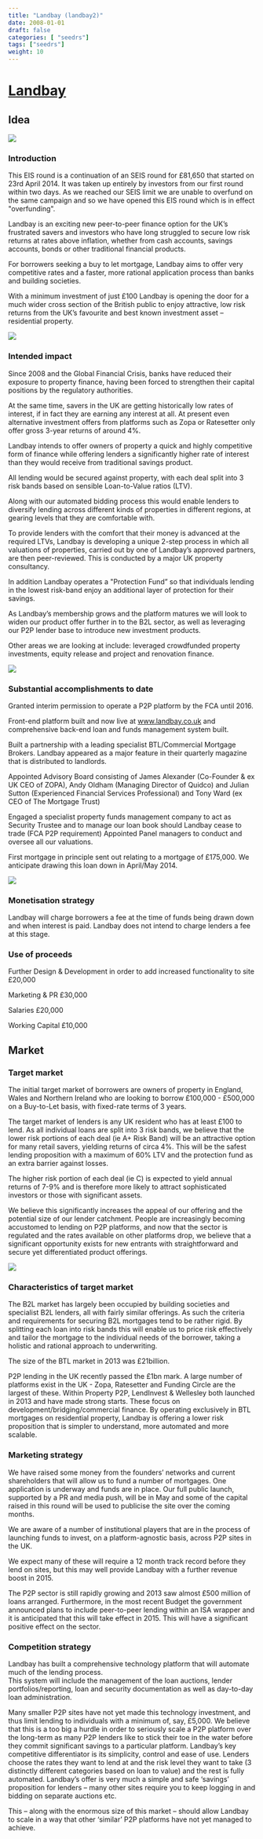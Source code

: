 ```yaml
---
title: "Landbay (landbay2)"
date: 2008-01-01
draft: false
categories: [ "seedrs"]
tags: ["seedrs"]
weight: 10
---
```


# [Landbay](https://www.seedrs.com/landbay2)

## Idea

![](/img/seedrs/uploads/startup/section_image/image/1186/cfhsry5zfat381pgekmtxlgua7st8r6/image1.png?w=600&fit=clip&s=eaa152ab7cb6c8c4b6f0abd989ed0e5c)

### Introduction

This EIS round is a continuation of an SEIS round for £81,650 that started on 23rd April 2014. It was taken up entirely by investors from our first round within two days. As we reached our SEIS limit we are unable to overfund on the same campaign and so we have opened this EIS round which is in effect "overfunding".

Landbay is an exciting new peer-to-peer finance option for the UK’s frustrated savers and investors who have long struggled to secure low risk returns at rates above inflation, whether from cash accounts, savings accounts, bonds or other traditional financial products.

For borrowers seeking a buy to let mortgage, Landbay aims to offer very competitive rates and a faster, more rational application process than banks and building societies.

With a minimum investment of just £100 Landbay is opening the door for a much wider cross section of the British public to enjoy attractive, low risk returns from the UK’s favourite and best known investment asset – residential property.

![](/img/seedrs/uploads/startup/section_image/image/1187/32djgyhntilh3jqfj8qsjic9w4rxoth/image.png?w=600&fit=clip&s=dd762769374e94cad863af3b0f7c5c72)

### Intended impact

Since 2008 and the Global Financial Crisis, banks have reduced their exposure to property finance, having been forced to strengthen their capital positions by the regulatory authorities.

At the same time, savers in the UK are getting historically low rates of interest, if in fact they are earning any interest at all. At present even alternative investment offers from platforms such as Zopa or Ratesetter only offer gross 3-year returns of around 4%.

Landbay intends to offer owners of property a quick and highly competitive form of finance while offering lenders a significantly higher rate of interest than they would receive from traditional savings product.

All lending would be secured against property, with each deal split into 3 risk bands based on sensible Loan-to-Value ratios (LTV).

Along with our automated bidding process this would enable lenders to diversify lending across different kinds of properties in different regions, at gearing levels that they are comfortable with.

To provide lenders with the comfort that their money is advanced at the required LTVs, Landbay is developing a unique 2-step process in which all valuations of properties, carried out by one of Landbay’s approved partners, are then peer-reviewed. This is conducted by a major UK property consultancy.

In addition Landbay operates a "Protection Fund” so that individuals lending in the lowest risk-band enjoy an additional layer of protection for their savings.

As Landbay’s membership grows and the platform matures we will look to widen our product offer further in to the B2L sector, as well as leveraging our P2P lender base to introduce new investment products.

Other areas we are looking at include: leveraged crowdfunded property investments, equity release and project and renovation finance.

![](/img/seedrs/uploads/startup/section_image/image/1188/shu9u7nf35mizscywnq1g86686b3oms/image4.png?w=600&fit=clip&s=e6e6d640db7e6146620a5a04d51d9340)

### Substantial accomplishments to date

Granted interim permission to operate a P2P platform by the FCA until 2016.

Front-end platform built and now live at <a target="_blank" rel="nofollow" class="outside" href="http://www.landbay.co.uk">www.landbay.co.uk</a> and comprehensive back-end loan and funds management system built.

Built a partnership with a leading specialist BTL/Commercial Mortgage Brokers. Landbay appeared as a major feature in their quarterly magazine that is distributed to landlords.

Appointed Advisory Board consisting of James Alexander (Co-Founder &amp; ex UK CEO of ZOPA), Andy Oldham (Managing Director of Quidco) and Julian Sutton (Experienced Financial Services Professional) and Tony Ward (ex CEO of The Mortgage Trust)

Engaged a specialist property funds management company to act as Security Trustee and to manage our loan book should Landbay cease to trade (FCA P2P requirement) Appointed Panel managers to conduct and oversee all our valuations.

First mortgage in principle sent out relating to a mortgage of £175,000. We anticipate drawing this loan down in April/May 2014.

![](/img/seedrs/uploads/startup/section_image/image/1189/spguu7ryx785i71etqfz78ngkgmc6vb/image2.png?w=600&fit=clip&s=31d61f39a411f298f8d4b3cc7f5d3f73)

### Monetisation strategy

Landbay will charge borrowers a fee at the time of funds being drawn down and when interest is paid. Landbay does not intend to charge lenders a fee at this stage.

### Use of proceeds

Further Design &amp; Development in order to add increased functionality to site £20,000

Marketing &amp; PR £30,000

Salaries £20,000

Working Capital £10,000

## Market

### Target market

The initial target market of borrowers are owners of property in England, Wales and Northern Ireland who are looking to borrow £100,000 - £500,000 on a Buy-to-Let basis, with fixed-rate terms of 3 years.

The target market of lenders is any UK resident who has at least £100 to lend. As all individual loans are split into 3 risk bands, we believe that the lower risk portions of each deal (ie A+ Risk Band) will be an attractive option for many retail savers, yielding returns of circa 4%. This will be the safest lending proposition with a maximum of 60% LTV and the protection fund as an extra barrier against losses.

The higher risk portion of each deal (ie C) is expected to yield annual returns of 7-9% and is therefore more likely to attract sophisticated investors or those with significant assets.

We believe this significantly increases the appeal of our offering and the potential size of our lender catchment. People are increasingly becoming accustomed to lending on P2P platforms, and now that the sector is regulated and the rates available on other platforms drop, we believe that a significant opportunity exists for new entrants with straightforward and secure yet differentiated product offerings.

![](/img/seedrs/uploads/startup/section_image/image/1190/pwd2p8ea0bnu5yfzrcxcqqqaq9q95cj/image5.png?w=600&fit=clip&s=f27473ee4a94b53d0913b661a09ac597)

### Characteristics of target market

The B2L market has largely been occupied by building societies and specialist B2L lenders, all with fairly similar offerings. As such the criteria and requirements for securing B2L mortgages tend to be rather rigid. By splitting each loan into risk bands this will enable us to price risk effectively and tailor the mortgage to the individual needs of the borrower, taking a holistic and rational approach to underwriting.

The size of the BTL market in 2013 was £21billion.

P2P lending in the UK recently passed the £1bn mark. A large number of platforms exist in the UK - Zopa, Ratesetter and Funding Circle are the largest of these. Within Property P2P, LendInvest &amp; Wellesley both launched in 2013 and have made strong starts. These focus on development/bridging/commercial finance. By operating exclusively in BTL mortgages on residential property, Landbay is offering a lower risk proposition that is simpler to understand, more automated and more scalable.

### Marketing strategy

We have raised some money from the founders’ networks and current shareholders that will allow us to fund a number of mortgages. One application is underway and funds are in place. Our full public launch, supported by a PR and media push, will be in May and some of the capital raised in this round will be used to publicise the site over the coming months.

We are aware of a number of institutional players that are in the process of launching funds to invest, on a platform-agnostic basis, across P2P sites in the UK.

We expect many of these will require a 12 month track record before they lend on sites, but this may well provide Landbay with a further revenue boost in 2015.

The P2P sector is still rapidly growing and 2013 saw almost £500 million of loans arranged. Furthermore, in the most recent Budget the government announced plans to include peer-to-peer lending within an ISA wrapper and it is anticipated that this will take effect in 2015. This will have a significant positive effect on the sector.

### Competition strategy

Landbay has built a comprehensive technology platform that will automate much of the lending process. <br>This system will include the management of the loan auctions, lender portfolios/reporting, loan and security documentation as well as day-to-day loan administration.

Many smaller P2P sites have not yet made this technology investment, and thus limit lending to individuals with a minimum of, say, £5,000. We believe that this is a too big a hurdle in order to seriously scale a P2P platform over the long-term as many P2P lenders like to stick their toe in the water before they commit significant savings to a particular platform. Landbay’s key competitive differentiator is its simplicity, control and ease of use. Lenders choose the rates they want to lend at and the risk level they want to take (3 distinctly different categories based on loan to value) and the rest is fully automated. Landbay’s offer is very much a simple and safe ‘savings’ proposition for lenders – many other sites require you to keep logging in and bidding on separate auctions etc.

This – along with the enormous size of this market – should allow Landbay to scale in a way that other ‘similar’ P2P platforms have not yet managed to achieve.


